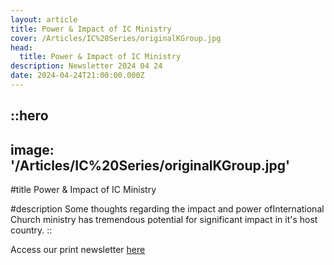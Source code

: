 ```yaml
---
layout: article
title: Power & Impact of IC Ministry
cover: /Articles/IC%20Series/originalKGroup.jpg
head:
  title: Power & Impact of IC Ministry
description: Newsletter 2024 04 24
date: 2024-04-24T21:00:00.000Z
---
```


::hero
---
image: '/Articles/IC%20Series/originalKGroup.jpg'
---
#title
Power & Impact of IC Ministry

#description
Some thoughts regarding the impact and power ofInternational Church ministry has tremendous potential for significant impact in it's host country.
::

Access our print newsletter [here](https://therodys.com/communications/20240424/20240422%20-%20Newsletter%20Print%20Copy%20-%20IC%20Ministry.pdf)
